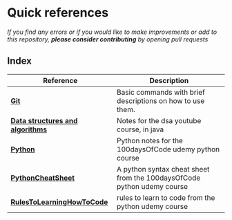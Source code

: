 # Quick references

_If you find any errors or if you would like to make improvements or add to this repository, **please consider contributing** by opening pull requests_

## Index

<!-- index table -->

| Reference                                                                     | Description                                                            |
| ----------------------------------------------------------------------------- | ---------------------------------------------------------------------- |
| **[Git](./gitref.md)**                                                        | Basic commands with brief descriptions on how to use them.             |
| **[Data structures and algorithms](./dataStructuesAlgorithms.md)**            | Notes for the dsa youtube course, in java                              |
| **[Python](./python/python.md)**                                              | Python notes for the 100daysOfCode udemy python course                 |
| **[PythonCheatSheet](./python/pythonSyntaxCheatSheet.pdf)**                   | A python syntax cheat sheet from the 100daysOfCode python udemy course |
| **[RulesToLearningHowToCode](./python/12Rules%20to%20learn%20to%20code.pdf)** | rules to learn to code from the python udemy course                    |

